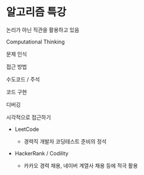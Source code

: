 # 알고리즘 특강



논리가 아닌 직관을 활용하고 있음



Computational Thinking



문제 인식

접근 방법

수도코드 / 주석

코드 구현 

디버깅



시각적으로 접근하기

- LeetCode
  - 경력직 개발자 코딩테스트 준비의 정석

- HackerRank / Codility
  - 카카오 경력 채용, 네이버 계열사 채용 등에 적극 활용